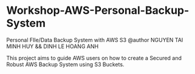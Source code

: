# Workshop-AWS-Personal-Backup-System
Personal FIle/Data Backup System with AWS S3
@author NGUYEN TAI MINH HUY && DINH LE HOANG ANH

This project aims to guide AWS users on how to create a Secured and Robust AWS Backup System using S3 Buckets.
